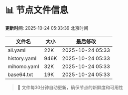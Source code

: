 # 📊 节点文件信息

**更新时间**: 2025-10-24 05:33:39 北京时间

| 文件名 | 大小 | 最后修改 |
|--------|------|----------|
| all.yaml | 22K | 2025-10-24 05:33 |
| history.yaml | 946K | 2025-10-24 05:33 |
| mihomo.yaml | 32K | 2025-10-24 05:33 |
| base64.txt | 19K | 2025-10-24 05:33 |

> 🔄 文件每30分钟自动更新，确保节点的新鲜度和可用性
